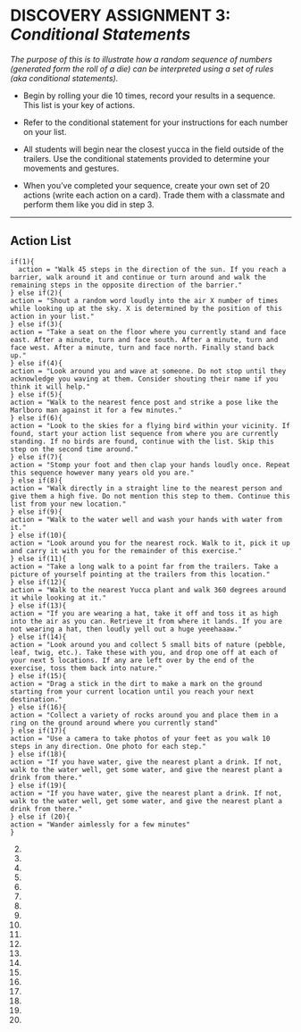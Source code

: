 # DISCOVERY ASSIGNMENT 3: *Conditional Statements*
*The purpose of this is to illustrate how a random sequence of numbers (generated form the roll of a die) can be interpreted using a set of rules (aka conditional statements).*

- Begin by rolling your die 10 times, record your results in a sequence. This list is your key of actions.

- Refer to the conditional statement for your instructions for each number on your list.

- All students will begin near the closest yucca in the field outside of the trailers. Use the conditional statements provided to determine your movements and gestures.

- When you’ve completed your sequence, create your own set of 20 actions (write each action on a card). Trade them with a classmate and perform them like you did in step 3.

---

## Action List



```
if(1){
  action = "Walk 45 steps in the direction of the sun. If you reach a barrier, walk around it and continue or turn around and walk the remaining steps in the opposite direction of the barrier."
} else if(2){
action = "Shout a random word loudly into the air X number of times while looking up at the sky. X is determined by the position of this action in your list."
} else if(3){
action = "Take a seat on the floor where you currently stand and face east. After a minute, turn and face south. After a minute, turn and face west. After a minute, turn and face north. Finally stand back up."
} else if(4){
action = "Look around you and wave at someone. Do not stop until they acknowledge you waving at them. Consider shouting their name if you think it will help."
} else if(5){
action = "Walk to the nearest fence post and strike a pose like the Marlboro man against it for a few minutes."
} else if(6){
action = "Look to the skies for a flying bird within your vicinity. If found, start your action list sequence from where you are currently standing. If no birds are found, continue with the list. Skip this step on the second time around."
} else if(7){
action = "Stomp your foot and then clap your hands loudly once. Repeat this sequence however many years old you are."
} else if(8){
action = "Walk directly in a straight line to the nearest person and give them a high five. Do not mention this step to them. Continue this list from your new location."
} else if(9){
action = "Walk to the water well and wash your hands with water from it."
} else if(10){
action = "Look around you for the nearest rock. Walk to it, pick it up and carry it with you for the remainder of this exercise."
} else if(11){
action = "Take a long walk to a point far from the trailers. Take a picture of yourself pointing at the trailers from this location."
} else if(12){
action = "Walk to the nearest Yucca plant and walk 360 degrees around it while looking at it."
} else if(13){
action = "If you are wearing a hat, take it off and toss it as high into the air as you can. Retrieve it from where it lands. If you are not wearing a hat, then loudly yell out a huge yeeehaaaw."
} else if(14){
action = "Look around you and collect 5 small bits of nature (pebble, leaf, twig, etc.). Take these with you, and drop one off at each of your next 5 locations. If any are left over by the end of the exercise, toss them back into nature."
} else if(15){
action = "Drag a stick in the dirt to make a mark on the ground starting from your current location until you reach your next destination."
} else if(16){
action = "Collect a variety of rocks around you and place them in a ring on the ground around where you currently stand"
} else if(17){
action = "Use a camera to take photos of your feet as you walk 10 steps in any direction. One photo for each step."
} else if(18){
action = "If you have water, give the nearest plant a drink. If not, walk to the water well, get some water, and give the nearest plant a drink from there."
} else if(19){
action = "If you have water, give the nearest plant a drink. If not, walk to the water well, get some water, and give the nearest plant a drink from there."
} else if (20){
action = "Wander aimlessly for a few minutes"
}
```

2.

3.

4.

5.

6.

7.

8.

9.

10.

11.

12.

13.

14.

15.

16.

17.

18.

19.

20.
